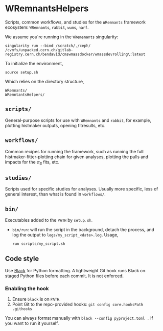 # WRemnantsHelpers

Scripts, common workflows, and studies for the `WRemnants` framework ecosystem: `WRemnants`, `rabbit`, `wums`, `narf`.

We assume you're running in the `WRemenants` singularity:

```
singularity run --bind /scratch/,/ceph/ /cvmfs/unpacked.cern.ch/gitlab-registry.cern.ch/bendavid/cmswmassdocker/wmassdevrolling\:latest
```

To initialize the environment, 

```
source setup.sh
```

Which relies on the directory structure,

```
WRemnants/
WRemntantsHelpers/
```

## `scripts/`
General-purpose scripts for use with `WRemnants` and `rabbit`, for example, plotting histmaker outputs, opening fitresults, etc.

## `workflows/`
Common recipes for running the framework, such as running the full histmaker-fitter-plotting chain for given analyses, plotting the pulls and impacts for the $\alpha_S$ fits, etc.

## `studies/`
Scripts used for specific studies for analyses.
Usually more specific, less of general interest, than what is found in `workflows/`.

## `bin/`
Executables added to the `PATH` by `setup.sh`.

- `bin/run`: will run the script in the background, detach the process, and log the output to `logs/my_script_<date>.log`. Usage,
    
    ```
    run scripts/my_script.sh
    ```
    
## Code style
Use [Black](https://black.readthedocs.io/en/stable/) for Python formatting. A lightweight Git hook runs Black on staged Python files before each commit. It is not enforced.

### Enabling the hook
1. Ensure `black` is on `PATH`.
2. Point Git to the repo-provided hooks: `git config core.hooksPath .githooks`

You can always format manually with `black --config pyproject.toml .` if you want to run it yourself.
